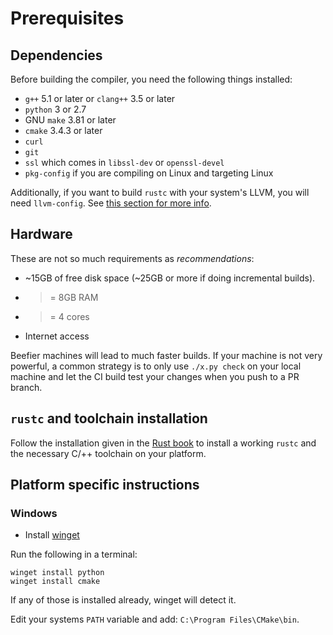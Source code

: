# Prerequisites

## Dependencies

Before building the compiler, you need the following things installed:

* `g++` 5.1 or later or `clang++` 3.5 or later
* `python` 3 or 2.7
* GNU `make` 3.81 or later
* `cmake` 3.4.3 or later
* `curl`
* `git`
* `ssl` which comes in `libssl-dev` or `openssl-devel`
* `pkg-config` if you are compiling on Linux and targeting Linux

Additionally, if you want to build `rustc` with your system's LLVM, you will
need `llvm-config`. See [this section for more info][sysllvm].

[sysllvm]: ./suggested.md#building-with-system-llvm

## Hardware

These are not so much requirements as _recommendations_:

* ~15GB of free disk space (~25GB or more if doing incremental builds).
* >= 8GB RAM
* >= 4 cores
* Internet access

Beefier machines will lead to much faster builds. If your machine is not very
powerful, a common strategy is to only use `./x.py check` on your local machine
and let the CI build test your changes when you push to a PR branch.

## `rustc` and toolchain installation

Follow the installation given in the [Rust book][install] to install a working
`rustc` and the necessary C/++ toolchain on your platform.

[install]: https://doc.rust-lang.org/book/ch01-01-installation.html

## Platform specific instructions

### Windows

* Install [winget](https://github.com/microsoft/winget-cli)

Run the following in a terminal:

```
winget install python
winget install cmake
```

If any of those is installed already, winget will detect it.

Edit your systems `PATH` variable and add: `C:\Program Files\CMake\bin`.
